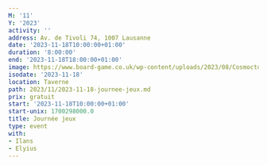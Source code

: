 ```yaml
---
M: '11'
Y: '2023'
activity: ''
address: Av. de Tivoli 74, 1007 Lausanne
date: '2023-11-18T10:00:00+01:00'
duration: '8:00:00'
end: '2023-11-18T18:00:00+01:00'
image: https://www.board-game.co.uk/wp-content/uploads/2023/08/Cosmoctopus-.png
isodate: '2023-11-18'
location: Taverne
path: 2023/11/2023-11-18-journee-jeux.md
prix: gratuit
start: '2023-11-18T10:00:00+01:00'
start-unix: 1700298000.0
title: Journée jeux
type: event
with:
- Ilans
- Elyius
---
```

